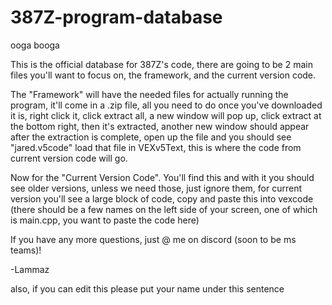 # 387Z-program-database
ooga booga

This is the official database for 387Z's code, there are going to be 2 main files you'll want to focus on, the framework, and the current version code.

The "Framework" will have the needed files for actually running the program, it'll come in a .zip file, all you need to do once you've downloaded it is, right click it, click extract all, a new window will pop up, click extract at the bottom right, then it's extracted, another new window should appear after the extraction is complete, open up the file and you should see "jared.v5code" load that file in VEXv5Text, this is where the code from current version code will go.

Now for the "Current Version Code". You'll find this and with it you should see older versions, unless we need those, just ignore them, for current version you'll see a large block of code, copy and paste this into vexcode (there should be a few names on the left side of your screen, one of which is main.cpp, you want to paste the code here)

If you have any more questions, just @ me on discord (soon to be ms teams)!

-Lammaz



also, if you can edit this please put your name under this sentence
